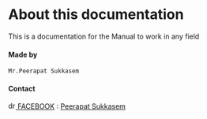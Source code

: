 
# About this documentation
This is a documentation for the Manual to work in any field 
#### Made by 
````
Mr.Peerapat Sukkasem
```` 
#### Contact
[<img src="https://static-00.iconduck.com/assets.00/facebook-icon-512x512-seb542ju.png" alt="drawing" style="width:15px;"/> FACEBOOK](https://www.facebook.com/peerapat.suk.1/) : [Peerapat Sukkasem](https://www.facebook.com/peerapat.suk.1/)

